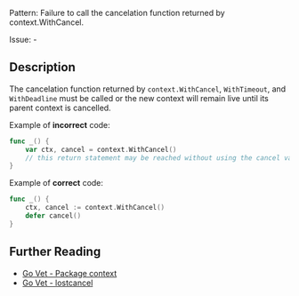 Pattern: Failure to call the cancelation function returned by context.WithCancel.

Issue: -

## Description

The cancelation function returned by `context.WithCancel`, `WithTimeout`, and `WithDeadline` must be called or the new context will remain live until its parent context is cancelled.


Example of **incorrect** code:

```go
func _() {
	var ctx, cancel = context.WithCancel()
	// this return statement may be reached without using the cancel var
}
```

Example of **correct** code:

```go
func _() {
	ctx, cancel := context.WithCancel()
	defer cancel()
}
```

## Further Reading

* [Go Vet - Package context](https://golang.org/pkg/context/)
* [Go Vet - lostcancel](https://golang.org/cmd/vet/#hdr-Failure_to_call_the_cancelation_function_returned_by_WithCancel)
